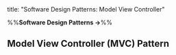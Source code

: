 <frontmatter>
title: "Software Design Patterns: Model View Controller"
</frontmatter>

<link rel="stylesheet" href="{{baseUrl}}/css/textbook.css">

<div class="website-content">

%%**Software Design Patterns →**%%

## Model View Controller (MVC) Pattern

<div id="main">

<include src="what/embed.md" boilerplate  />

</div>

</div>
